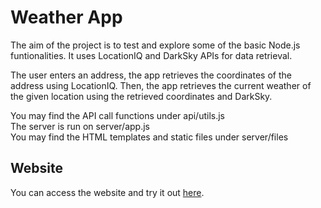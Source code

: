 # Weather App

The aim of the project is to test and explore some of the basic Node.js funtionalities. It uses LocationIQ and DarkSky APIs for data retrieval.

The user enters an address, the app retrieves the coordinates of the address using LocationIQ. 
Then, the app retrieves the current weather of the given location using the retrieved coordinates and DarkSky.

You may find the API call functions under api/utils.js  
The server is run on server/app.js  
You may find the HTML templates and static files under server/files  

## Website

You can access the website and try it out [here](https://atukalp-weather-app.herokuapp.com/weather).

